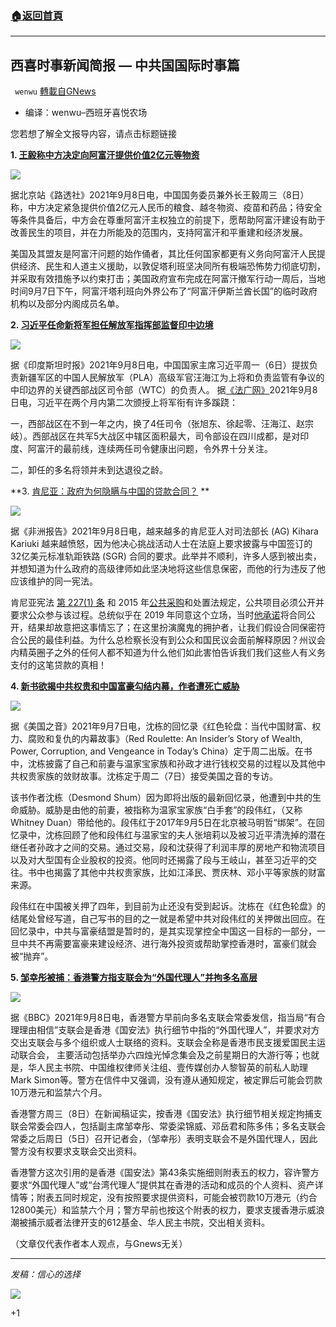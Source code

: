 ###  [:house:返回首頁](https://github.com/ourhimalayas/txt)
---


## 西喜时事新闻简报 — 中共国国际时事篇
` wenwu` [轉載自GNews](https://gnews.org/zh-hans/1521930/)

- 编译：wenwu–西班牙喜悦农场


您若想了解全文报导内容，请点击标题链接

**1. [王毅称中方决定向阿富汗提供价值2亿元等物资](https://www.reuters.com/article/wangyi-china-afg-aid-0909-idCNKBS2G502P)**

![](https://assets.gnews.org/wp-content/uploads/2021/09/unknown-4-7.png)

据北京站《路透社》2021年9月8日电，中国国务委员兼外长王毅周三（8日）称，中方决定紧急提供价值2亿元人民币的粮食、越冬物资、疫苗和药品；待安全等条件具备后，中方会在尊重阿富汗主权独立的前提下，愿帮助阿富汗建设有助于改善民生的项目，并在力所能及的范围内，支持阿富汗和平重建和经济发展。

美国及其盟友是阿富汗问题的始作俑者，其比任何国家都更有义务向阿富汗人民提供经济、民生和人道主义援助，以敦促塔利班坚决同所有极端恐怖势力彻底切割，并采取有效措施予以约束打击；美国政府宣布完成在阿富汗撤军行动一周后，当地时间9月7日下午，阿富汗塔利班向外界公布了“阿富汗伊斯兰酋长国”的临时政府机构以及部分内阁成员名单。

**2. [习近平任命新将军担任解放军指挥部监督印中边境](https://www.hindustantimes.com/world-news/xi-jinping-picks-new-general-to-head-pla-command-overseeing-india-china-border-101631000993687.html)**

![](https://assets.gnews.org/wp-content/uploads/2021/09/unknown-5-7.png)

据《印度斯坦时报》2021年9月8日电，中国国家主席习近平周一（6日）提拔负责新疆军区的中国人民解放军（PLA）高级军官汪海江为上将和负责监管有争议的中印边界的关键西部战区司令部（WTC）的负责人。 据[《法广网》](https://www.rfi.fr/cn/%E4%B8%AD%E5%9B%BD/20210908-%E6%B8%AF%E5%AA%92%E7%A7%B0%E4%B9%A0%E8%BF%91%E5%B9%B3%E6%99%8B%E5%8D%875%E5%A4%A7%E4%B8%8A%E5%B0%86%E8%83%8C%E5%90%8E%E5%AD%98%E8%B9%8A%E8%B7%B7)2021年9月8日电，习近平在两个月内第二次颁授上将军衔有许多蹊跷：

一，西部战区在不到一年之内，换了4任司令（张旭东、徐起零、汪海江、赵宗岐）。西部战区在共军5大战区中辖区面积最大，司令部设在四川成都，是对印度、阿富汗的最前线，连续两任司令健康出问题，令外界十分关注。

二，卸任的多名将领并未到达退役之龄。

**3. [肯尼亚：政府为何隐瞒与中国的贷款合同？](https://www.theafricareport.com/125090/kenya-why-is-the-government-hiding-its-chinese-loan-contracts/) **

![](https://assets.gnews.org/wp-content/uploads/2021/09/unknown-6-5.png)

据《非洲报告》2021年9月8日电，越来越多的肯尼亚人对司法部长 (AG) Kihara Kariuki 越来越愤怒，因为他决心挑战活动人士在法庭上要求披露与中国签订的 32亿美元标准轨距铁路 (SGR) 合同的要求。此举并不顺利，许多人感到被出卖，并想知道为什么政府的高级律师如此坚决地将这些信息保密，而他的行为违反了他应该维护的同一宪法。

肯尼亚宪法 [第 227(1) 条](https://www.klrc.go.ke/index.php/constitution-of-kenya/152-chapter-twelve-public-finance/part-6-control-of-public-money/396-227-procurement-of-public-goods-and-services) 和 2015 年[公共采购](https://www.afrocave.com/public-participation-kenya/)和处置法规定，公共项目必须公开并要求公众参与该过程。总统似乎在 2019 年同意这个立场，当时[他承诺](https://nairobinews.nation.co.ke/news/forget-it-state-house-makes-u-turn-on-releasing-sgr-contract)将合同公开，结果却故意把这事情忘了；在这里扮演魔鬼的拥护者，让我们假设合同保密符合公民的最佳利益。为什么总检察长没有到公众和国民议会面前解释原因？州议会内精英圈子之外的任何人都不知道为什么他们如此害怕告诉我们我们这些人有义务支付的这笔贷款的真相！

**4. [新书欲揭中共权贵和中国富豪勾结内幕，作者遭死亡威胁](https://www.voachinese.com/a/desomond-shum-threat-china-09062021/6214485.html)**

![](https://assets.gnews.org/wp-content/uploads/2021/09/unknown-7-5.png)

据《美国之音》2021年9月7日电，沈栋的回忆录《红色轮盘：当代中国财富、权力、腐败和复仇的内幕故事》（Red Roulette: An Insider’s Story of Wealth, Power, Corruption, and Vengeance in Today’s China）定于周二出版。在书中，沈栋披露了自己和前妻与温家宝家族和孙政才进行钱权交易的过程以及其他中共权贵家族的敛财故事。沈栋定于周二（7日）接受美国之音的专访。

该书作者沈栋（Desmond Shum）因为即将出版的最新回忆录，他遭到中共的生命威胁。威胁是由他的前妻，被指称为温家宝家族“白手套”的段伟红，（又称Whitney Duan）带给他的。段伟红于2017年9月5日在北京被马明哲“绑架”。在回忆录中，沈栋回顾了他和段伟红与温家宝的夫人张培莉以及被习近平清洗掉的潜在继任者孙政才之间的交易。通过交易，段和沈获得了利润丰厚的房地产和物流项目以及对大型国有企业股权的投资。他同时还揭露了段与王岐山，甚至习近平的交往。书中也揭露了其他中共权贵家族，比如江泽民、贾庆林、邓小平等家族的财富来源。

段伟红在中国被关押了四年，到目前为止还没有受到起诉。沈栋在《红色轮盘》的结尾处曾经写道，自己写书的目的之一就是希望中共对段伟红的关押做出回应。在回忆录中，中共与富豪结盟是暂时的，是其实现掌控全中国这一目标的一部分，一旦中共不再需要富豪来建设经济、进行海外投资或帮助掌控香港时，富豪们就会被“抛弃”。

**5. [邹幸彤被捕：香港警方指支联会为“外国代理人”并拘多名高层](https://www.bbc.com/zhongwen/simp/chinese-news-58484215)**

![](https://assets.gnews.org/wp-content/uploads/2021/09/unknown-8-6.png)

据《BBC》2021年9月8日电，香港警方早前向多名支联会常委发信，指当局“有合理理由相信”支联会是香港《国安法》执行细节中指的“外国代理人”，并要求对方交出支联会与多个组织或人士联络的资料。支联会全称是香港市民支援爱国民主运动联合会， 主要活动包括举办六四烛光悼念集会及之前星期日的大游行等；也就是，华人民主书院、中国维权律师关注组、壹传媒创办人黎智英的前私人助理Mark Simon等。警方在信件中又强调，没有遵从通知规定，被定罪后可能会罚款10万港元和监禁六个月。

香港警方周三（8日）在新闻稿证实，按香港《国安法》执行细节相关规定拘捕支联会常委会四人，包括副主席邹幸彤、常委梁锦威、邓岳君和陈多伟；多名支联会常委之后周日（5日）召开记者会，（邹幸彤）表明支联会不是外国代理人，因此警方没有权要求支联会交出资料。

香港警方这次引用的是香港《国安法》第43条实施细则附表五的权力，容许警方要求“外国代理人”或“台湾代理人”提供其在香港的活动和成员的个人资料、资产详情等；附表五同时规定，没有按照要求提供资料，可能会被罚款10万港元（约合12800美元）和监禁六个月；警方早前也按这个附表的权力，要求支援香港示威浪潮被捕示威者法律开支的612基金、华人民主书院，交出相关资料。

（文章仅代表作者本人观点，与Gnews无关）

* * *

*发稿：信心的选择*

![](https://assets.gnews.org/wp-content/uploads/2021/08/GNEWS_CH.-2.jpeg)



+1

